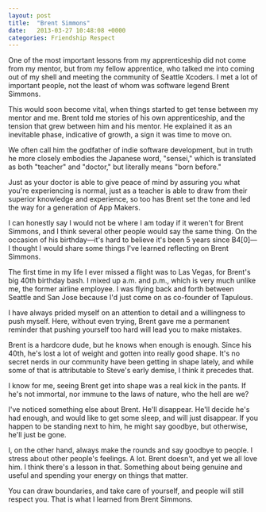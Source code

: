 ```yaml
---
layout: post
title:  "Brent Simmons"
date:   2013-03-27 10:48:08 +0000
categories: Friendship Respect
---
```



One of the most important lessons from my apprenticeship did not come from my mentor, but from my fellow apprentice, who talked me into coming out of my shell and meeting the community of Seattle Xcoders. I met a lot of important people, not the least of whom was software legend Brent Simmons.



This would soon become vital, when things started to get tense between my mentor and me. Brent told me stories of his own apprenticeship, and the tension that grew between him and his mentor. He explained it as an inevitable phase, indicative of growth, a sign it was time to move on.



We often call him the godfather of indie software development, but in truth he more closely embodies the Japanese word, "sensei," which is translated as both "teacher" and "doctor," but literally means "born before."



Just as your doctor is able to give peace of mind by assuring you what you're experiencing is normal, just as a teacher is able to draw from their superior knowledge and experience, so too has Brent set the tone and led the way for a generation of App Makers.



I can honestly say I would not be where I am today if it weren't for Brent Simmons, and I think several other people would say the same thing. On the occasion of his birthday—it's hard to believe it's been 5 years since B4[0]—I thought I would share some things I've learned reflecting on Brent Simmons.



The first time in my life I ever missed a flight was to Las Vegas, for Brent's big 40th birthday bash. I mixed up a.m. and p.m., which is very much unlike me, the former airline employee. I was flying back and forth between Seattle and San Jose because I'd just come on as co-founder of Tapulous. 



I have always prided myself on an attention to detail and a willingness to push myself. Here, without even trying, Brent gave me a permanent reminder that pushing yourself too hard will lead you to make mistakes. 



Brent is a hardcore dude, but he knows when enough is enough. Since his 40th, he's lost a lot of weight and gotten into really good shape. It's no secret nerds in our community have been getting in shape lately, and while some of that is attributable to Steve's early demise, I think it precedes that. 



I know for me, seeing Brent get into shape was a real kick in the pants. If he's not immortal, nor immune to the laws of nature, who the hell are we?



I've noticed something else about Brent. He'll disappear. He'll decide he's had enough, and would like to get some sleep, and will just disappear. If you happen to be standing next to him, he might say goodbye, but otherwise, he'll just be gone.



I, on the other hand, always make the rounds and say goodbye to people. I stress about other people's feelings. A lot. Brent doesn't, and yet we all love him. I think there's a lesson in that. Something about being genuine and useful and spending your energy on things that matter.



You can draw boundaries, and take care of yourself, and people will still respect you. That is what I learned from Brent Simmons.


